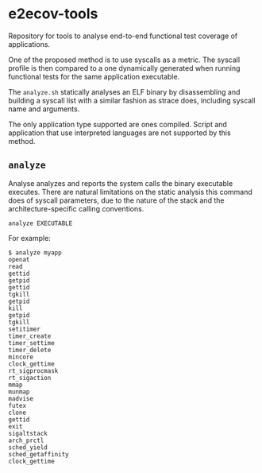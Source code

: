 # e2ecov-tools

Repository for tools to analyse end-to-end functional test coverage of applications.

One of the proposed method is to use syscalls as a metric. The syscall profile is then compared to a one dynamically generated when running functional tests for the same application executable.

The `analyze.sh` statically analyses an ELF binary by disassembling and building a syscall list with a similar fashion as strace does, including syscall name and arguments.

The only application type supported are ones compiled. Script and application that use interpreted languages are not supported by this method.

## `analyze`

Analyse analyzes and reports the system calls the binary executable executes.
There are natural limitations on the static analysis this command does of syscall parameters, due to the nature of the stack and the architecture-specific calling conventions.

```shell
analyze EXECUTABLE
```

For example:

```shell
$ analyze myapp
openat
read
gettid
getpid
gettid
tgkill
getpid
kill
getpid
tgkill
setitimer
timer_create
timer_settime
timer_delete
mincore
clock_gettime
rt_sigprocmask
rt_sigaction
mmap
munmap
madvise
futex
clone
gettid
exit
sigaltstack
arch_prctl
sched_yield
sched_getaffinity
clock_gettime
```
